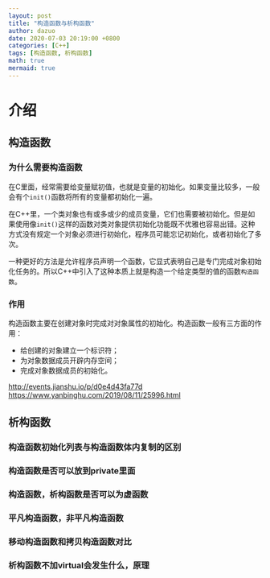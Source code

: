 ```yaml
---
layout: post
title: "构造函数与析构函数"
author: dazuo
date: 2020-07-03 20:19:00 +0800
categories: [C++]
tags: [构造函数, 析构函数]
math: true
mermaid: true
---
```


# 介绍

## 构造函数
### 为什么需要构造函数
在C里面，经常需要给变量赋初值，也就是变量的初始化。如果变量比较多，一般会有个`init()`函数将所有的变量都初始化一遍。

在C++里，一个类对象也有或多或少的成员变量，它们也需要被初始化。但是如果使用像`init()`这样的函数对类对象提供初始化功能既不优雅也容易出错。这种方式没有规定一个对象必须进行初始化，程序员可能忘记初始化，或者初始化了多次。

一种更好的方法是允许程序员声明一个函数，它显式表明自己是专门完成对象初始化任务的。所以C++中引入了这种本质上就是构造一个给定类型的值的函数`构造函数`。

### 作用
构造函数主要在创建对象时完成对对象属性的初始化。构造函数一般有三方面的作用：
- 给创建的对象建立一个标识符；
- 为对象数据成员开辟内存空间；
- 完成对象数据成员的初始化。


http://events.jianshu.io/p/d0e4d43fa77d
https://www.yanbinghu.com/2019/08/11/25996.html


## 析构函数



### 构造函数初始化列表与构造函数体内复制的区别

### 构造函数是否可以放到private里面

### 构造函数，析构函数是否可以为虚函数

### 平凡构造函数，非平凡构造函数

### 移动构造函数和拷贝构造函数对比

### 析构函数不加virtual会发生什么，原理